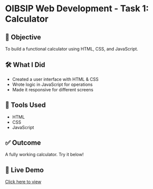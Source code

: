 # OIBSIP Web Development - Task 1: Calculator

## 📌 Objective
To build a functional calculator using HTML, CSS, and JavaScript.

## 🛠️ What I Did
- Created a user interface with HTML & CSS
- Wrote logic in JavaScript for operations
- Made it responsive for different screens

## 🧰 Tools Used
- HTML
- CSS
- JavaScript

## ✅ Outcome
A fully working calculator. Try it below!

## 🔗 Live Demo
[Click here to view](https://yourusername.github.io/OIBSIP_WebDevelopment_Task1)
